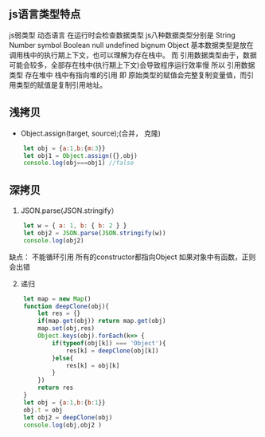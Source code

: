 ## js语言类型特点
js弱类型 动态语言 在运行时会检查数据类型
js八种数据类型分别是
String Number symbol Boolean null undefined bignum Object
基本数据类型是放在调用栈中的执行期上下文，也可以理解为存在栈中。
而 引用数据类型由于，数据可能会较多，全部存在栈中(执行期上下文)会导致程序运行效率慢
所以 引用数据类型 存在堆中 栈中有指向堆的引用 
即 原始类型的赋值会完整复制变量值，而引用类型的赋值是复制引用地址。

## 浅拷贝
- Object.assign(target, source);(合并， 克隆)
```js
    let obj = {a:1,b:{m:3}}
    let obj1 = Object.assign({},obj)
    console.log(obj===obj1) //false
```
## 深拷贝
1. JSON.parse(JSON.stringify）
```js
    let w = { a: 1, b: { b: 2 } }
    let obj2 = JSON.parse(JSON.stringify(w))
    console.log(obj2)
```
缺点：
不能循环引用
所有的constructor都指向Object
如果对象中有函数，正则会出错

2. 递归
```js
    let map = new Map()
    function deepClone(obj){
        let res = {}
        if(map.get(obj)) return map.get(obj)
        map.set(obj,res)
        Object.keys(obj).forEach(k=> {
            if(typeof(obj[k]) === 'Object'){
                res[k] = deepClone(obj[k])
            }else{
                res[k] = obj[k]
            }
        })
        return res
    }
    let obj = {a:1,b:{b:1}}
    obj.t = obj
    let obj2 = deepClone(obj)
    console.log(obj,obj2 )
```


